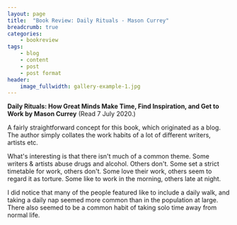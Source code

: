 ```yaml
---
layout: page
title:  "Book Review: Daily Rituals - Mason Currey"
breadcrumb: true
categories:
    - bookreview
tags:
    - blog
    - content
    - post
    - post format
header:
    image_fullwidth: gallery-example-1.jpg
---
```

**Daily Rituals: How Great Minds Make Time, Find Inspiration, and Get to Work by Mason Currey** (Read 7 July 2020.)

A fairly straightforward concept for this book, which originated as a blog. The author simply collates the work habits of a lot of different writers, artists etc.


What's interesting is that there isn't much of a common theme. Some writers & artists abuse drugs and alcohol. Others don't. Some set a strict timetable for work, others don't. Some love their work, others seem to regard it as torture. Some like to work in the morning, others late at night.


I did notice that many of the people featured like to include a daily walk, and taking a daily nap seemed more common than in the population at large. There also seemed to be a common habit of taking solo time away from normal life.
